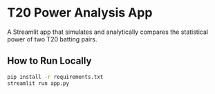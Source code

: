 # T20 Power Analysis App

A Streamlit app that simulates and analytically compares the statistical power of two T20 batting pairs.

## How to Run Locally

```bash
pip install -r requirements.txt
streamlit run app.py
